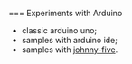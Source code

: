 === Experiments with Arduino

* classic arduino uno;
* samples with arduino ide;
* samples with [johnny-five](https://github.com/rwaldron/johnny-five).
